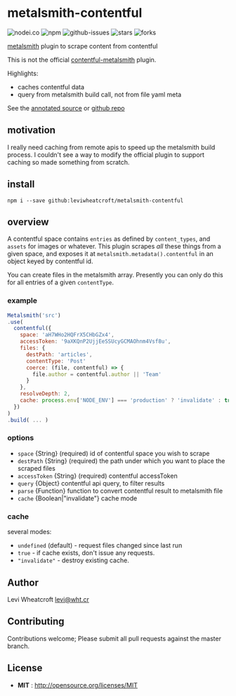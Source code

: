 # metalsmith-contentful

![nodei.co](https://nodei.co/npm/metalsmith-contentful.png?downloads=true&downloadRank=true&stars=true) ![npm](https://img.shields.io/npm/v/metalsmith-contentful.svg) ![github-issues](https://img.shields.io/github/issues/leviwheatcroft/metalsmith-contentful.svg) ![stars](https://img.shields.io/github/stars/leviwheatcroft/metalsmith-contentful.svg) ![forks](https://img.shields.io/github/forks/leviwheatcroft/metalsmith-contentful.svg)

[metalsmith](https://metalsmith.io) plugin to scrape content from contentful

This is not the official [contentful-metalsmith][contentful-metalsmith] plugin.

Highlights:

 * caches contentful data
 * query from metalsmith build call, not from file yaml meta

See the [annotated source][annotated source] or [github repo][github repo]

## motivation

I really need caching from remote apis to speed up the metalsmith build
process. I couldn't see a way to modify the official plugin to support caching
so made something from scratch.

## install

`npm i --save github:leviwheatcroft/metalsmith-contentful`

## overview

A contentful space contains `entries` as defined by `content_types`, and
`assets` for images or whatever. This plugin scrapes *all* these things from
a given space, and exposes it at `metalsmith.metadata().contentful` in an object
keyed by contentful id.

You can create files in the metalsmith array. Presently you can only do this
for all entries of a given `contentType`.


### example

```javascript
Metalsmith('src')
.use(
  contentful({
    space: 'aH7WHo2HQFrX5CHbGZx4',
    accessToken: '9aXKQnP2UjjEeSSUcyGCMAOhnm4Vsf8u',
    files: {
      destPath: 'articles',
      contentType: 'Post'
      coerce: (file, contentful) => {
        file.author = contentful.author || 'Team'
      }
    },
    resolveDepth: 2,
    cache: process.env['NODE_ENV'] === 'production' ? 'invalidate' : true
  })
)
.build( ... )
```

### options

 * `space` {String} (required) id of contentful space you wish to scrape
 * `destPath` {String} (required) the path under which you want to place the scraped files
 * `accessToken` {String} (required) contentful accessToken
 * `query` {Object} contentful api query, to filter results
 * `parse` {Function} function to convert contentful result to metalsmith file
 * `cache` {Boolean|"invalidate"} cache mode

### cache

several modes:

 * `undefined` (default) - request files changed since last run
 * `true` - if cache exists, don't issue any requests.
 * `"invalidate"` - destroy existing cache.

## Author

Levi Wheatcroft <levi@wht.cr>

## Contributing

Contributions welcome; Please submit all pull requests against the master
branch.

## License

 - **MIT** : http://opensource.org/licenses/MIT

[annotated source]: https://leviwheatcroft.github.io/metalsmith-contentful "fancy annotated source"
[github repo]: https://github.com/leviwheatcroft/metalsmith-contentful "github repo"
[contentful-metalsmith]: https://github.com/contentful/contentful-metalsmith "official contentful-metalsmith plugin"
